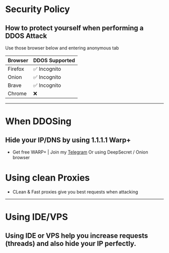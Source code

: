# Security Policy

## How to protect yourself when performing a DDOS Attack

Use those browser below and entering anonymous tab

|   Browser   | DDOS Supported     |
|   -------   | ------------------ |
|   Firefox   | :white_check_mark: Incognito |
|   Onion     | :white_check_mark: Incognito |
|   Brave     | :white_check_mark: Incognito |
|   Chrome    | :x:                |
<hr>

# When DDOSing

## Hide your IP/DNS by using 1.1.1.1 Warp+
 - Get free WARP+ | Join my [Telegram](https://t.me/daxgstress)
Or using DeepSecret / Onion browser
# Using clean **Proxies**
 - CLean & Fast proxies give you best requests when attacking
<hr>

# Using IDE/VPS

## Using IDE or VPS help you increase requests (threads) and also hide your IP perfectly.


   
